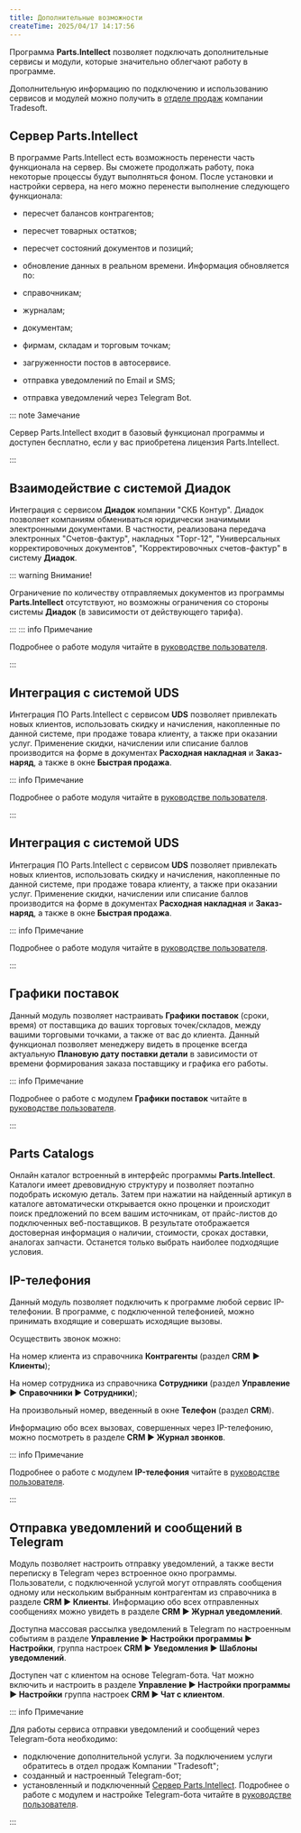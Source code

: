 ```yaml
---
title: Дополнительные возможности
createTime: 2025/04/17 14:17:56
---
```


Программа **Parts.Intellect** позволяет подключать дополнительные сервисы и модули, которые значительно облегчают работу в программе.

Дополнительную информацию по подключению и использованию сервисов и модулей можно получить в [отделе продаж](https://www.tradesoft.ru/about/contacts/) компании Tradesoft.

## Сервер Parts.Intellect

В программе Parts.Intellect есть возможность перенести часть функционала на сервер. Вы сможете продолжать работу, пока некоторые процессы будут выполняться фоном. После установки и настройки сервера, на него можно перенести выполнение следующего функционала:

- пересчет балансов контрагентов;

- пересчет товарных остатков;

- пересчет состояний документов и позиций;

- обновление данных в реальном времени. Информация обновляется по:

- справочникам;

- журналам;

- документам;

- фирмам, складам и торговым точкам;

- загруженности постов в автосервисе.

- отправка уведомлений по Email и SMS;

- отправка уведомлений через Telegram Bot.

::: note Замечание

Сервер Parts.Intellect входит в базовый функционал программы и доступен бесплатно, если у вас приобретена лицензия Parts.Intellect.

:::

## Взаимодействие с системой Диадок
Интеграция с сервисом **Диадок** компании "СКБ Контур". Диадок позволяет компаниям обмениваться юридически значимыми электронными документами. В частности, реализована передача электронных "Счетов-фактур", накладных "Торг-12", "Универсальных корректировочных документов", "Корректировочных счетов-фактур" в систему **Диадок**.

::: warning Внимание!

Ограничение по количеству отправляемых документов из программы **Parts.Intellect** отсутствуют, но возможны ограничения со стороны системы **Диадок** (в зависимости от действующего тарифа).

:::
::: info Примечание

Подробнее о работе модуля читайте в [руководстве пользователя](https://product-doc.tradesoft.ru/ai/diadok/index.htm).

:::

## **Интеграция с системой UDS**
Интеграция ПО Parts.Intellect с сервисом **UDS** позволяет привлекать новых клиентов, использовать скидку и начисления, накопленные по данной системе, при продаже товара клиенту, а также при оказании услуг. Применение скидки, начислении или списание баллов производится на форме в документах **Расходная накладная** и **Заказ-наряд**, а также в окне **Быстрая продажа**.

::: info Примечание

Подробнее о работе модуля читайте в [руководстве пользователя](https://product-doc.tradesoft.ru/ai/uds/index.htm).

:::

## Интеграция с системой UDS
Интеграция ПО Parts.Intellect с сервисом **UDS** позволяет привлекать новых клиентов, использовать скидку и начисления, накопленные по данной системе, при продаже товара клиенту, а также при оказании услуг. Применение скидки, начислении или списание баллов производится на форме в документах **Расходная накладная** и **Заказ-наряд**, а также в окне **Быстрая продажа**.

::: info Примечание

Подробнее о работе модуля читайте в [руководстве пользователя](https://product-doc.tradesoft.ru/ai/uds/index.htm).

:::

## Графики поставок
Данный модуль позволяет настраивать **Графики поставок** (сроки, время) от поставщика до ваших торговых точек/складов, между вашими торговыми точками, а также от вас до клиента. Данный функционал позволяет менеджеру видеть в проценке всегда актуальную **Плановую дату поставки детали** в зависимости от времени формирования заказа поставщику и графика его работы.

::: info Примечание

Подробнее о работе с модулем **Графики поставок** читайте в [руководстве пользователя](https://product-doc.tradesoft.ru/ai/delivery_schedule/index.htm).

:::

## Parts Catalogs
Онлайн каталог встроенный в интерфейс программы **Parts.Intellect**. Каталоги имеет древовидную структуру и позволяет поэтапно подобрать искомую деталь. Затем при нажатии на найденный артикул в каталоге автоматически открывается окно проценки и происходит поиск предложений по всем вашим источникам, от прайс-листов до подключенных веб-поставщиков. В результате отображается достоверная информация о наличии, стоимости, сроках доставки, аналогах запчасти. Останется только выбрать наиболее подходящие условия.

## IP-телефония
Данный модуль позволяет подключить к программе любой сервис IP-телефонии. В программе, с подключенной телефонией, можно принимать входящие и совершать исходящие вызовы.

Осуществить звонок можно:

На номер клиента из справочника **Контрагенты** (раздел **CRM** **► Клиенты**);

На номер сотрудника из справочника **Сотрудники** (раздел **Управление ► Справочники ► Сотрудники**);

На произвольный номер, введенный в окне **Телефон** (раздел **CRM**).

Информацию обо всех вызовах, совершенных через IP-телефонию, можно посмотреть в разделе **CRM ► Журнал звонков**.

::: info Примечание

Подробнее о работе с модулем **IP-телефония** читайте в [руководстве пользователя](https://product-doc.tradesoft.ru/ai/telephone/index.htm).

:::

## Отправка уведомлений и сообщений в Telegram
Модуль позволяет настроить отправку уведомлений, а также вести переписку в Telegram через встроенное окно программы. Пользователи, с подключенной услугой могут отправлять сообщения одному или нескольким выбранным контрагентам из справочника в разделе **CRM ► Клиенты**. Информацию обо всех отправленных сообщениях можно увидеть в разделе **CRM ► Журнал уведомлений**.

Доступна массовая рассылка уведомлений в Telegram по настроенным событиям в разделе **Управление ► Настройки программы ► Настройки**, группа настроек **CRM ► Уведомления ► Шаблоны уведомлений**.

Доступен чат с клиентом на основе Telegram-бота. Чат можно включить и настроить в разделе **Управление ► Настройки программы ► Настройки** группа настроек **CRM ► Чат с клиентом**.

::: info Примечание

Для работы сервиса отправки уведомлений и сообщений через Telegram-бота необходимо:
- подключение дополнительной услуги. За подключением услуги обратитесь в отдел продаж Компании "Tradesoft";
- созданный и настроенный Telegram-бот;
- установленный и подключенный [Сервер Parts.Intellect](#678abee0-5d3e-466d-8a1b-d556b23a5110).
Подробнее о работе с модулем и настройке Telegram-бота читайте в [руководстве пользователя](https://product-doc.tradesoft.ru/ai/telegram/index.htm).

:::